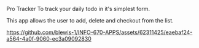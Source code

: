 Pro Tracker To track your daily todo in it's simplest form.

This app allows the user to add, delete and checkout from the list.

https://github.com/blewis-1/INFO-670-APPS/assets/62311425/eaebaf24-a564-4a0f-9060-ec3a09092830

